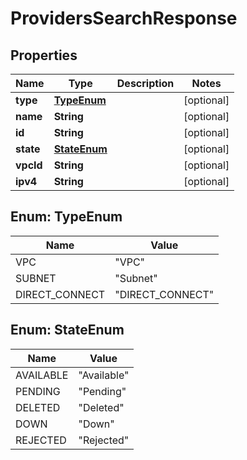 

# ProvidersSearchResponse


## Properties

| Name | Type | Description | Notes |
|------------ | ------------- | ------------- | -------------|
|**type** | [**TypeEnum**](#TypeEnum) |  |  [optional] |
|**name** | **String** |  |  [optional] |
|**id** | **String** |  |  [optional] |
|**state** | [**StateEnum**](#StateEnum) |  |  [optional] |
|**vpcId** | **String** |  |  [optional] |
|**ipv4** | **String** |  |  [optional] |



## Enum: TypeEnum

| Name | Value |
|---- | -----|
| VPC | &quot;VPC&quot; |
| SUBNET | &quot;Subnet&quot; |
| DIRECT_CONNECT | &quot;DIRECT_CONNECT&quot; |



## Enum: StateEnum

| Name | Value |
|---- | -----|
| AVAILABLE | &quot;Available&quot; |
| PENDING | &quot;Pending&quot; |
| DELETED | &quot;Deleted&quot; |
| DOWN | &quot;Down&quot; |
| REJECTED | &quot;Rejected&quot; |



